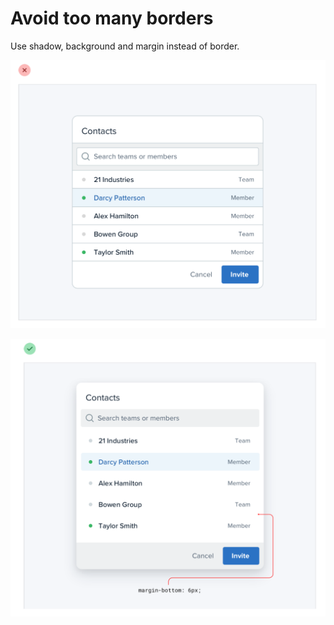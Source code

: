 # Avoid too many borders

Use shadow, background and margin instead of border.

![](../.gitbook/assets/avoid-borders-bad.png)

![](../.gitbook/assets/avoid-borders-good.png)
